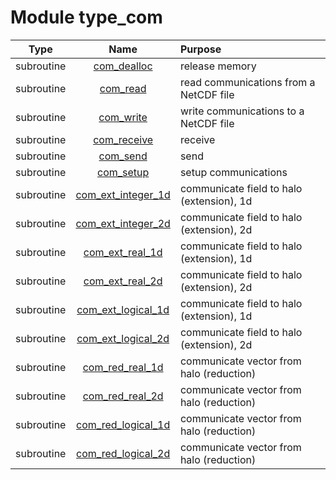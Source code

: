 # Module type_com

| Type | Name | Purpose |
| :--: | :--: | :---------- |
| subroutine | [com_dealloc](https://github.com/JCSDA/saber/tree/develop/src/saber/bump/type_com.F90#L69) | release memory |
| subroutine | [com_read](https://github.com/JCSDA/saber/tree/develop/src/saber/bump/type_com.F90#L94) | read communications from a NetCDF file |
| subroutine | [com_write](https://github.com/JCSDA/saber/tree/develop/src/saber/bump/type_com.F90#L177) | write communications to a NetCDF file |
| subroutine | [com_receive](https://github.com/JCSDA/saber/tree/develop/src/saber/bump/type_com.F90#L233) | receive |
| subroutine | [com_send](https://github.com/JCSDA/saber/tree/develop/src/saber/bump/type_com.F90#L321) | send |
| subroutine | [com_setup](https://github.com/JCSDA/saber/tree/develop/src/saber/bump/type_com.F90#L398) | setup communications |
| subroutine | [com_ext_integer_1d](https://github.com/JCSDA/saber/tree/develop/src/saber/bump/type_com.F90#L693) | communicate field to halo (extension), 1d |
| subroutine | [com_ext_integer_2d](https://github.com/JCSDA/saber/tree/develop/src/saber/bump/type_com.F90#L748) | communicate field to halo (extension), 2d |
| subroutine | [com_ext_real_1d](https://github.com/JCSDA/saber/tree/develop/src/saber/bump/type_com.F90#L815) | communicate field to halo (extension), 1d |
| subroutine | [com_ext_real_2d](https://github.com/JCSDA/saber/tree/develop/src/saber/bump/type_com.F90#L870) | communicate field to halo (extension), 2d |
| subroutine | [com_ext_logical_1d](https://github.com/JCSDA/saber/tree/develop/src/saber/bump/type_com.F90#L937) | communicate field to halo (extension), 1d |
| subroutine | [com_ext_logical_2d](https://github.com/JCSDA/saber/tree/develop/src/saber/bump/type_com.F90#L992) | communicate field to halo (extension), 2d |
| subroutine | [com_red_real_1d](https://github.com/JCSDA/saber/tree/develop/src/saber/bump/type_com.F90#L1059) | communicate vector from halo (reduction) |
| subroutine | [com_red_real_2d](https://github.com/JCSDA/saber/tree/develop/src/saber/bump/type_com.F90#L1166) | communicate vector from halo (reduction) |
| subroutine | [com_red_logical_1d](https://github.com/JCSDA/saber/tree/develop/src/saber/bump/type_com.F90#L1285) | communicate vector from halo (reduction) |
| subroutine | [com_red_logical_2d](https://github.com/JCSDA/saber/tree/develop/src/saber/bump/type_com.F90#L1409) | communicate vector from halo (reduction) |
